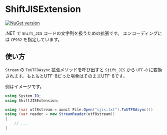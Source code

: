 # ShiftJISExtension

[![NuGet version](https://badge.fury.io/nu/ShiftJISExtension.svg)](https://badge.fury.io/nu/ShiftJISExtension)

.NET で `Shift_JIS` コードの文字列を扱うための拡張です。
エンコーディングには `CP932` を指定しています。

## 使い方

`Stream` の `ToUTF8Async` 拡張メソッドを呼び出すと `Sjift_JIS` から `UTF-8` に変換されます。もともとUTF-8だった場合はそのままUTF-8です。

例はイメージです。

```cs
using System.IO;
using ShiftJISExtension;

using (var utf8stream = await File.Open("sjis.txt").ToUTF8Async())
using (var reader = new StreamReader(utf8stream))
{
    // ...
}
```
